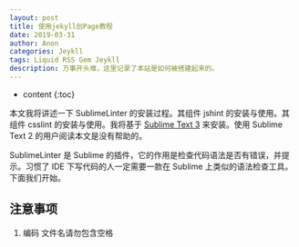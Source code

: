 ```yaml
---
layout: post
title: 使用jekyll创Page教程
date: 2019-03-31
author: Anon
categories: Jeykll
tags: Liquid RSS Gem Jeykll
description: 万事开头难，这里记录了本站是如何被搭建起来的。
---
```



* content
{:toc}

本文我将讲述一下 SublimeLinter 的安装过程。其组件 jshint 的安装与使用。其组件 csslint 的安装与使用。我将基于 [Sublime Text 3](http://sublimetext.com/3) 来安装。使用 Sublime Text 2 的用户阅读本文是没有帮助的。

SublimeLinter 是 Sublime 的插件，它的作用是检查代码语法是否有错误，并提示。习惯了 IDE 下写代码的人一定需要一款在 Sublime 上类似的语法检查工具。下面我们开始。   


## 注意事项

1. 编码 文件名请勿包含空格